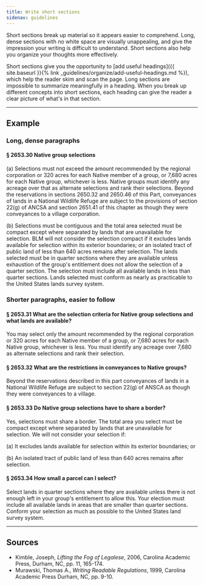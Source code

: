 ```yaml
---
title: Write short sections
sidenav: guidelines
---
```


Short sections break up material so it appears easier to comprehend. Long, dense sections with no white space are visually unappealing, and give the impression your writing is difficult to understand. Short sections also help you organize your thoughts more effectively.

Short sections give you the opportunity to [add useful headings]({{ site.baseurl }}{% link _guidelines/organize/add-useful-headings.md %}), which help the reader skim and scan the page. Long sections are impossible to summarize meaningfully in a heading. When you break up different concepts into short sections, each heading can give the reader a clear picture of what's in that section.

---

## Example

### Long, dense paragraphs

#### § 2653.30 Native group selections

(a) Selections must not exceed the amount recommended by the regional corporation or 320 acres for each Native member of a group, or 7,680 acres for each Native group, whichever is less. Native groups must identify any acreage over that as alternate selections and rank their selections. Beyond the reservations in sections 2650.32 and 2650.46 of this Part, conveyances of lands in a National Wildlife Refuge are subject to the provisions of section 22(g) of ANCSA and section 2651.41 of this chapter as though they were conveyances to a village corporation.

(b) Selections must be contiguous and the total area selected must be compact except where separated by lands that are unavailable for selection. BLM will not consider the selection compact if it excludes lands available for selection within its exterior boundaries; or an isolated tract of public land of less than 640 acres remains after selection. The lands selected must be in quarter sections where they are available unless exhaustion of the group's entitlement does not allow the selection of a quarter section. The selection must include all available lands in less than quarter sections. Lands selected must conform as nearly as practicable to the United States lands survey system.

### Shorter paragraphs, easier to follow

#### § 2653.31 What are the selection criteria for Native group selections and what lands are available?

You may select only the amount recommended by the regional corporation or 320 acres for each Native member of a group, or 7,680 acres for each Native group, whichever is less. You must identify any acreage over 7,680 as alternate selections and rank their selection.

#### § 2653.32 What are the restrictions in conveyances to Native groups?

Beyond the reservations described in this part conveyances of lands in a National Wildlife Refuge are subject to section 22(g) of ANSCA as though they were conveyances to a village.

#### § 2653.33 Do Native group selections have to share a border?

Yes, selections must share a border. The total area you select must be compact except where separated by lands that are unavailable for selection. We will not consider your selection if:

(a) It excludes lands available for selection within its exterior boundaries; or

(b) An isolated tract of public land of less than 640 acres remains after selection.

#### § 2653.34 How small a parcel can I select?

Select lands in quarter sections where they are available unless there is not enough left in your group's entitlement to allow this. Your election must include all available lands in areas that are smaller than quarter sections. Conform your selection as much as possible to the United States land survey system.

---

## Sources

- Kimble, Joseph, _Lifting the Fog of Legalese_, 2006, Carolina Academic Press, Durham, NC, pp. 11, 165-174.
- Murawski, Thomas A., _Writing Readable Regulations_, 1999, Carolina Academic Press Durham, NC, pp. 9-10.

